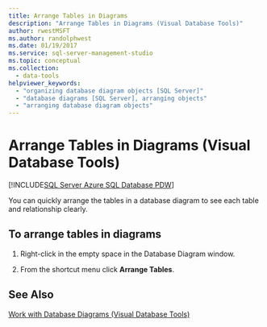 ```yaml
---
title: Arrange Tables in Diagrams
description: "Arrange Tables in Diagrams (Visual Database Tools)"
author: rwestMSFT
ms.author: randolphwest
ms.date: 01/19/2017
ms.service: sql-server-management-studio
ms.topic: conceptual
ms.collection:
  - data-tools
helpviewer_keywords:
  - "organizing database diagram objects [SQL Server]"
  - "database diagrams [SQL Server], arranging objects"
  - "arranging database diagram objects"
---
```


# Arrange Tables in Diagrams (Visual Database Tools)

[!INCLUDE[SQL Server Azure SQL Database PDW](../includes/applies-to-version/sql-asdb-asdbmi-pdw.md)]

You can quickly arrange the tables in a database diagram to see each table and relationship clearly.  
  
## To arrange tables in diagrams
  
1. Right-click in the empty space in the Database Diagram window.  
  
2. From the shortcut menu click **Arrange Tables**.  
  
## See Also

[Work with Database Diagrams &#40;Visual Database Tools&#41;](work-with-database-diagrams-visual-database-tools.md)
